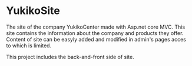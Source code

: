 # YukikoSite
The site of the company YukikoCenter made with Asp.net core MVC. This site contains the information about the company and products they offer.
Content of site can be easyly added and modified in admin's pages acces to which is limited.

This project includes the back-and-front side of site.

